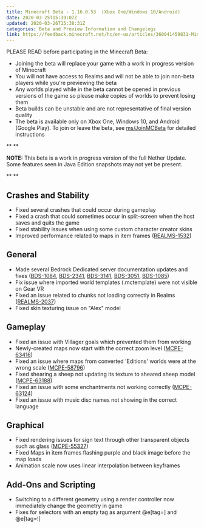 ```yaml
---
title: Minecraft Beta - 1.16.0.53  (Xbox One/Windows 10/Android)
date: 2020-03-25T15:39:07Z
updated: 2020-03-26T15:38:31Z
categories: Beta and Preview Information and Changelogs
link: https://feedback.minecraft.net/hc/en-us/articles/360041459831-Minecraft-Beta-1-16-0-53-Xbox-One-Windows-10-Android-
---
```


PLEASE READ before participating in the Minecraft Beta:

-   Joining the beta will replace your game with a work in progress version of Minecraft
-   You will not have access to Realms and will not be able to join non-beta players while you\'re previewing the beta
-   Any worlds played while in the beta cannot be opened in previous versions of the game so please make copies of worlds to prevent losing them
-   Beta builds can be unstable and are not representative of final version quality
-   The beta is available only on Xbox One, Windows 10, and Android (Google Play). To join or leave the beta, see [ms/JoinMCBeta](https://aka.ms/JoinMCBeta) for detailed instructions

** **

**NOTE:** This beta is a work in progress version of the full Nether Update. Some features seen in Java Edition snapshots may not yet be present.

** **

## **Crashes and Stability**

-   Fixed several crashes that could occur during gameplay
-   Fixed a crash that could sometimes occur in split-screen when the host saves and quits the game 
-   Fixed stability issues when using some custom character creator skins 
-   Improved performance related to maps in item frames ([REALMS-1532](https://bugs.mojang.com/browse/REALMS-1532))

## **General**

-   Made several Bedrock Dedicated server documentation updates and fixes ([BDS-1084](https://bugs.mojang.com/browse/BDS-1084), [BDS-2341](https://bugs.mojang.com/browse/BDS-2341), [BDS-3141](https://bugs.mojang.com/browse/BDS-3141), [BDS-3051](https://bugs.mojang.com/browse/BDS-3051), [BDS-1085](https://bugs.mojang.com/browse/BDS-1085))
-   Fix issue where imported world templates (.mctemplate) were not visible on Gear VR
-   Fixed an issue related to chunks not loading correctly in Realms ([REALMS-2037](https://bugs.mojang.com/browse/REALMS-2037))
-   Fixed skin texturing issue on \"Alex\" model

## **Gameplay**

-   Fixed an issue with Villager goals which prevented them from working
-   Newly-created maps now start with the correct zoom level ([MCPE-63416](https://bugs.mojang.com/browse/MCPE-63416))
-   Fixed an issue where maps from converted 'Editions' worlds were at the wrong scale ([MCPE-58796](https://bugs.mojang.com/browse/MCPE-58796)) 
-   Fixed shearing a sheep not updating its texture to sheared sheep model ([MCPE-63188](https://bugs.mojang.com/browse/MCPE-63188))
-   Fixed an issue with some enchantments not working correctly ([MCPE-63124](https://bugs.mojang.com/browse/MCPE-63124))
-   Fixed an issue with music disc names not showing in the correct language 

## **Graphical**

-   Fixed rendering issues for sign text through other transparent objects such as glass ([MCPE-55327](https://bugs.mojang.com/browse/MCPE-55327)) 
-   Fixed Maps in item frames flashing purple and black image before the map loads
-   Animation scale now uses linear interpolation between keyframes

## **Add-Ons and Scripting**

-   Switching to a different geometry using a render controller now immediately change the geometry in game
-   Fixes for selectors with an empty tag as argument \@e\[tag=\] and \@e\[tag=!\]
